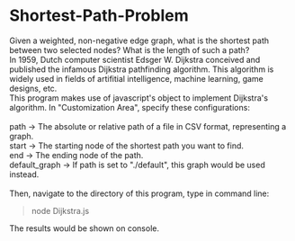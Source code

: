 # Shortest-Path-Problem
Given a weighted, non-negative edge graph, what is the shortest path between two selected nodes? What is the length of such a path? <br/>
In 1959, Dutch computer scientist Edsger W. Dijkstra conceived and published the infamous Dijkstra pathfinding algorithm. This algorithm 
is widely used in fields of artifitial intelligence, machine learning, game designs, etc. <br />
This program makes use of javascript's object to implement Dijkstra's algorithm. In "Customization Area", 
specify these configurations: <br><br>
path -> The absolute or relative path of a file in CSV format, representing a graph. <br>
start -> The starting node of the shortest path you want to find. <br>
end -> The ending node of the path. <br>
default_graph -> If path is set to "./default", this graph would be used instead. <br>
<br>
Then, navigate to the directory of this program, type in command line: <br>
> node Dijkstra.js

The results would be shown on console. 
